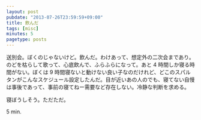 ```yaml
---
layout: post
pubdate: "2013-07-26T23:59:59+09:00"
title: 飲んだ
tags: [misc]
minutes: 5
pagetype: posts
---
```

送別会。ぼくのじゃないけど。飲んだ。わけあって、想定外の二次会まであり。のどを枯らして歌って、心底飲んで、ふらふらになって。あと 4 時間しか寝る時間がない。ぼくは 9 時間寝ないと動けない良い子なのだけれど、どこのスパルタンがこんなスケジュール設定したんだ。目が近いあの人のでも、寝てない自慢は事後であって、事前の寝てねー需要など存在しない。冷静な判断を求める。

寝ぼうしそう。ただただ。

5 min.
